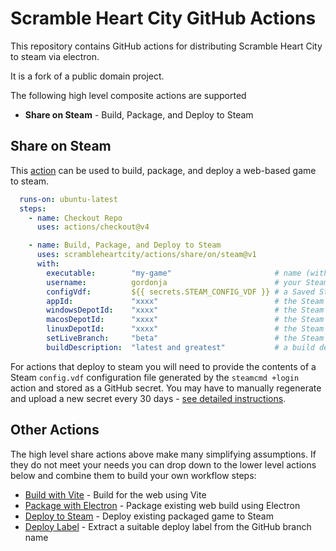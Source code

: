 # Scramble Heart City GitHub Actions

This repository contains GitHub actions for distributing Scramble Heart City to steam via electron.

It is a fork of a public domain project.

The following high level composite actions are supported

  * **Share on Steam** - Build, Package, and Deploy to Steam

## Share on Steam

This [action](share/on/steam/action.yml) can be used to build, package, and deploy a web-based game to steam.

```yaml
  runs-on: ubuntu-latest
  steps:
    - name: Checkout Repo
      uses: actions/checkout@v4

    - name: Build, Package, and Deploy to Steam
      uses: scrambleheartcity/actions/share/on/steam@v1
      with:
        executable:        "my-game"                       # name (without extension) to use for generated executables
        username:          gordonja                        # your Steam username
        configVdf:         ${{ secrets.STEAM_CONFIG_VDF }} # a Saved Steam login session (see below)
        appId:             "xxxx"                          # the Steam Application ID
        windowsDepotId:    "xxxx"                          # the Steam Depot ID for your Windows binaries
        macosDepotId:      "xxxx"                          # the Steam Depot ID for your MacOS binaries (optional)
        linuxDepotId:      "xxxx"                          # the Steam Depot ID for your Linux binaries (optional)
        setLiveBranch:     "beta"                          # the Steam branch to set live with this build (optional)
        buildDescription:  "latest and greatest"           # a build description (optional)
```

For actions that deploy to steam you will need to provide the contents of a Steam `config.vdf`
configuration file generated by the `steamcmd +login` action and stored as a GitHub secret. You
may have to manually regenerate and upload a new secret every 30 days - [see detailed instructions](doc/steam-authorization.md).

## Other Actions

The high level share actions above make many simplifying assumptions. If they do not meet your needs
you can drop down to the lower level actions below and combine them to build your
own workflow steps:

  * [Build with Vite](build/vite/readme.md) - Build for the web using Vite
  * [Package with Electron](package/electron/readme.md) - Package existing web build using Electron
  * [Deploy to Steam](deploy/steam/readme.md) - Deploy existing packaged game to Steam
  * [Deploy Label](deploy/label/action.yml) - Extract a suitable deploy label from the GitHub branch name
